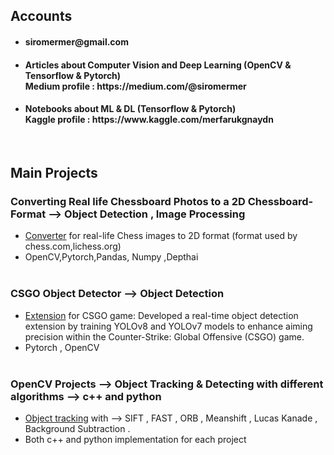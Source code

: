 
## Accounts
- <h4> siromermer@gmail.com </h3>

- <h4> Articles about Computer Vision and Deep Learning (OpenCV & Tensorflow & Pytorch) <br> Medium profile : https://medium.com/@siromermer</h3>

- <h4> Notebooks about ML & DL (Tensorflow & Pytorch)<br> Kaggle profile : https://www.kaggle.com/merfarukgnaydn</h3>
<br>

## Main Projects <br>

###  Converting Real life Chessboard Photos to a 2D Chessboard-Format --> Object Detection , Image Processing 
- <a href="https://github.com/siromermer/Dynamic-Chess-Board-Piece-Extraction">Converter</a> for real-life Chess images to 2D format  (format used by chess.com,lichess.org)  <BR>
- OpenCV,Pytorch,Pandas, Numpy ,Depthai <br><br>

###  CSGO Object Detector --> Object Detection 
- <a href="https://github.com/siromermer/CS2-CSGO-Yolov8-Yolov7-ObjectDetection">Extension</a> for CSGO game: Developed a real-time object detection extension by training YOLOv8 and YOLOv7 models to enhance
aiming precision within the Counter-Strike: Global Offensive (CSGO) game.<br>
- Pytorch , OpenCV<br><br>
 
 ###  OpenCV Projects --> Object Tracking & Detecting with different algorithms --> c++ and python
- <a href="https://github.com/siromermer/OpenCV-Projects-cpp-python">  Object tracking</a> with --> SIFT , FAST , ORB , Meanshift , Lucas Kanade , Background Subtraction .
-  Both c++ and python implementation for each project


